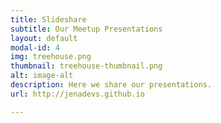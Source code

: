 ```yaml
---
title: Slideshare
subtitle: Our Meetup Presentations
layout: default
modal-id: 4
img: treehouse.png
thumbnail: treehouse-thumbnail.png
alt: image-alt
description: Here we share our presentations.
url: http://jenadevs.github.io

---
```

